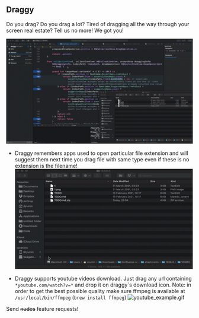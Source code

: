 ## Draggy

Do you drag? Do you drag a lot? Tired of dragging all the way through your screen real estate?
Tell us no more! We got you!

![example.gif](example.gif)

* Draggy remembers apps used to open particular file extension and will suggest them next time you drag file with same type even if these is no extension is the filename!
![example_no_extension.gif](example_no_extension.gif)

* Draggy supports youtube videos download. Just drag any url containing ```*youtube.com/watch?v=*``` and drop it on draggy\`s download icon.
Note: in order to get the best possible quality make sure ffmpeg is available at ```/usr/local/bin/ffmpeg``` (```brew install ffmpeg```)
![youtube_example.gif](youtube_example.gif)

Send ~~nudes~~ feature requests!
